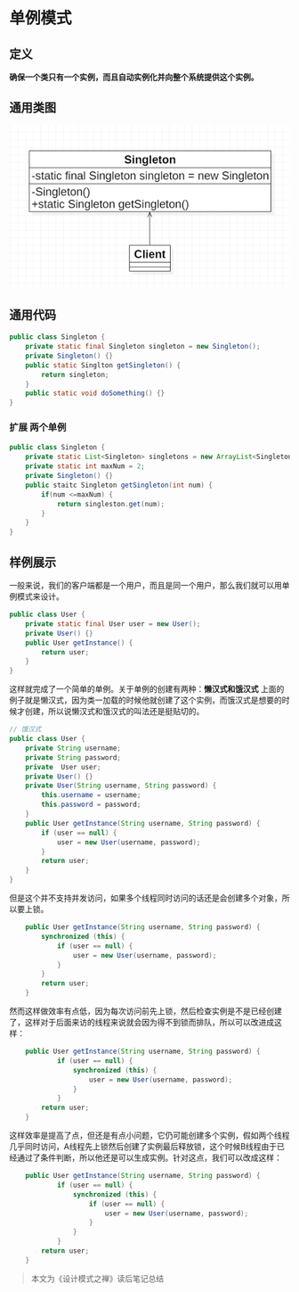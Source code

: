 # 单例模式

## 定义
**确保一个类只有一个实例，而且自动实例化并向整个系统提供这个实例。**

## 通用类图

![单例模式.png](.\单例模式.png)

## 通用代码
~~~java
public class Singleton {
	private static final Singleton singleton = new Singleton();
    private Singleton() {}
    public static Singlton getSingleton() {
    	return singleton;
    }
    public static void doSomething() {}
}
~~~

### 扩展 两个单例
~~~java
public class Singleton {
	private static List<Singleton> singletons = new ArrayList<Singleton>();
    private static int maxNum = 2;
    private Singleton() {}
    public staitc Singleton getSingleton(int num) {
    	if(num <=maxNum) {
        	return singleston.get(num);
        }
    }
}
~~~

## 样例展示
一般来说，我们的客户端都是一个用户，而且是同一个用户，那么我们就可以用单例模式来设计。

~~~java
public class User {
	private static final User user = new User();
    private User() {}
    public User getInstance() {
    	return user;
    }
}
~~~
这样就完成了一个简单的单例。关于单例的创建有两种：**懒汉式和饿汉式**
上面的例子就是懒汉式，因为类一加载的时候他就创建了这个实例，而饿汉式是想要的时候才创建，所以说懒汉式和饿汉式的叫法还是挺贴切的。
~~~java
// 饿汉式
public class User {
    private String username;
    private String password;
    private  User user;
    private User() {}
    private User(String username, String password) {
        this.username = username;
        this.password = password;
    }
    public User getInstance(String username, String password) {
        if (user == null) {
            user = new User(username, password);
        }
        return user;
    }
}
~~~
但是这个并不支持并发访问，如果多个线程同时访问的话还是会创建多个对象，所以要上锁。
~~~java
    public User getInstance(String username, String password) {
        synchronized (this) {
            if (user == null) {
                user = new User(username, password);
            }
        }
        return user;
    }
~~~
然而这样做效率有点低，因为每次访问前先上锁，然后检查实例是不是已经创建了，这样对于后面来访的线程来说就会因为得不到锁而排队，所以可以改进成这样：
~~~java
    public User getInstance(String username, String password) {
            if (user == null) {
                synchronized (this) {
                    user = new User(username, password);
                }
            }
        return user;
    }
~~~
这样效率是提高了点，但还是有点小问题，它仍可能创建多个实例，假如两个线程几乎同时访问，A线程先上锁然后创建了实例最后释放锁，这个时候B线程由于已经通过了条件判断，所以他还是可以生成实例。针对这点，我们可以改成这样：
~~~java
    public User getInstance(String username, String password) {
            if (user == null) {
                synchronized (this) {
                    if (user == null) {
                        user = new User(username, password);
                    }
                }
            }
        return user;
    }
~~~

> 本文为《设计模式之禅》读后笔记总结